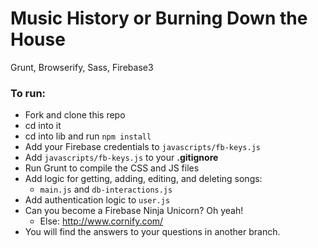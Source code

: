 # Music History or Burning Down the House
Grunt, Browserify, Sass, Firebase3

### To run:
+ Fork and clone this repo
+ cd into it
+ cd into lib and run `npm install`
+ Add your Firebase credentials to `javascripts/fb-keys.js`
+ Add `javascripts/fb-keys.js` to your **.gitignore**
+ Run Grunt to compile the CSS and JS files
+ Add logic for getting, adding, editing, and deleting songs:
    + `main.js` and `db-interactions.js`
+ Add authentication logic to `user.js`
+ Can you become a Firebase Ninja Unicorn? Oh yeah!
    + Else: http://www.cornify.com/
+ You will find the answers to your questions in another branch.

